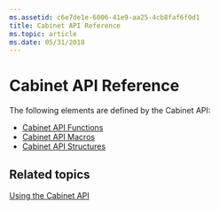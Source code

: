 ```yaml
---
ms.assetid: c6e7de1e-6006-41e9-aa25-4cb8faf6f0d1
title: Cabinet API Reference
ms.topic: article
ms.date: 05/31/2018
---
```


# Cabinet API Reference

The following elements are defined by the Cabinet API:

-   [Cabinet API Functions](cabinet-api-functions.md)
-   [Cabinet API Macros](cabinet-api-macros.md)
-   [Cabinet API Structures](cabinet-api-structures.md)

## Related topics

<dl> <dt>

[Using the Cabinet API](using-the-cabinet-api.md)
</dt> </dl>

 

 



